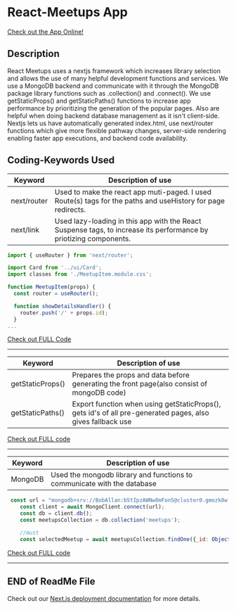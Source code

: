 # React-Meetups App

[Check out the App Online!](https://nextjs-meetups-demo-topaz.vercel.app/)

## Description

React Meetups uses a nextjs framework which increases library selection and 
allows the use of many helpful development functions and services.
We use a MongoDB backend and communicate with it through the MongoDB package library functions such as .collection() and .connect(). 
We use getStaticProps() and getStaticPaths() functions to increase app
performance by prioritizing the generation of the popular pages. Also are helpful when doing backend database management as it isn't client-side. Nextjs lets us have automatically generated index.html, use next/router functions which give more flexible pathway changes, server-side rendering enabling faster app executions, and backend code availability. 



## Coding-Keywords Used

| Keyword | Description of use |
| ------ | ----------- |
| next/router  | Used to make the react app muti-paged. I used Route(s) tags for the paths and useHistory for page redirects. |
| next/link    | Used lazy-loading in this app with the React Suspense tags, to increase its performance by priotizing components.  |
``` js
import { useRouter } from 'next/router';

import Card from '../ui/Card';
import classes from './MeetupItem.module.css';

function MeetupItem(props) {
  const router = useRouter();

  function showDetailsHandler() {
    router.push('/' + props.id);
  }
...
```
[Check out FULL Code](https://github.com/RafhyKhan/nextjs-meetups-demo/blob/main/components/meetups/MeetupItem.js)

---

| Keyword | Description of use |
| ------ | ----------- |
| getStaticProps() | Prepares the props and data before generating the front page(also consist of mongoDB code)|
| getStaticPaths() | Export function when using getStaticProps(), gets id's of all pre-generated pages, also gives fallback use  |

[Check out FULL code](https://github.com/RafhyKhan/nextjs-meetups-demo/blob/main/pages/%5BmeetupId%5D/index.js)

---

| Keyword | Description of use |
| ------ | ----------- |
| MongoDB    | Used the mongodb library and functions to communicate with the database |
``` js
 const url = "mongodb+srv://BobAllan:b5tIpzAWNw8mFonS@cluster0.gmozk8w.mongodb.net/react-meetups?retryWrites=true&w=majority";
    const client = await MongoClient.connect(url);
    const db = client.db();
    const meetupsCollection = db.collection('meetups');

    //must 
    const selectedMeetup = await meetupsCollection.findOne({_id: ObjectId(meetupId)})
```
[Check out FULL code](https://github.com/RafhyKhan/nextjs-meetups-demo/blob/main/pages/%5BmeetupId%5D/index.js)

---

## END of ReadMe File


Check out our [Next.js deployment documentation](https://nextjs.org/docs/deployment) for more details.

